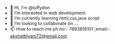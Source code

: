 - 👋 Hi, I’m @luffydon
- 👀 I’m interested in web development
- 🌱 I’m currently learning html,css,java script
- 💞️ I’m looking to collaborate on ...
- 📫 How to reach me ph no:- 7893816101 ;email:- akshatbiyani72@gmail.com

<!---
luffydon/luffydon is a ✨ special ✨ repository because its `README.md` (this file) appears on your GitHub profile.
You can click the Preview link to take a look at your changes.
--->
